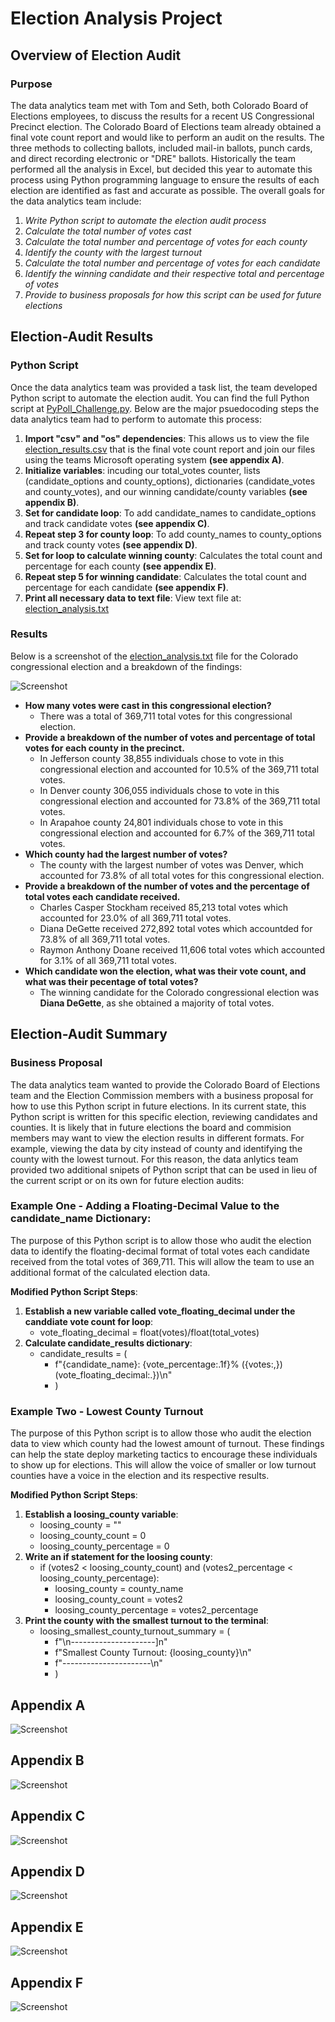 # Election Analysis Project

## Overview of Election Audit
### Purpose
  The data analytics team met with Tom and Seth, both Colorado Board of Elections employees, to discuss the results for a recent US Congressional Precinct election. The Colorado Board of Elections team already obtained a final vote count report and would like to perform an audit on the results. The three methods to collecting ballots, included mail-in ballots, punch cards, and direct recording electronic or "DRE" ballots. Historically the team performed all the analysis in Excel, but decided this year to automate this process using Python programming language to ensure the results of each election are identified as fast and accurate as possible. The overall goals for the data analytics team include:

  1. *Write Python script to automate the election audit process*
  2. *Calculate the total number of votes cast*
  3. *Calculate the total number and percentage of votes for each county*
  4. *Identify the county with the largest turnout*
  5. *Calculate the total number and percentage of votes for each candidate*
  6. *Identify the winning candidate and their respective total and percentage of votes*
  7. *Provide to business proposals for how this script can be used for future elections*

## Election-Audit Results
### Python Script
Once the data analytics team was provided a task list, the team developed Python script to automate the election audit. You can find the full Python script at [PyPoll_Challenge.py](https://github.com/Sborresch/election_analysis/blob/main/PyPoll_Challenge.py). Below are the major psuedocoding steps the data analytics team had to perform to automate this process:

1. **Import "csv" and "os" dependencies**: This allows us to view the file [election_results.csv](https://github.com/Sborresch/election_analysis/blob/main/Resources/election_results.csv) that is the final vote count report and join our files using the teams Microsoft operating system **(see appendix A)**.
2. **Initialize variables**: incuding our total_votes counter, lists (candidate_options and county_options), dictionaries (candidate_votes and county_votes), and our winning candidate/county variables **(see appendix B)**.
3. **Set for candidate loop**: To add candidate_names to candidate_options and track candidate votes **(see appendix C)**.
4. **Repeat step 3 for county loop**: To add county_names to county_options and track county votes **(see appendix D)**.
5. **Set for loop to calculate winning county**: Calculates the total count and percentage for each county **(see appendix E)**.
6. **Repeat step 5 for winning candidate**: Calculates the total count and percentage for each candidate **(see appendix F)**.
7. **Print all necessary data to text file**: View text file at: [election_analysis.txt](https://github.com/Sborresch/election_analysis/blob/main/analysis/election_analysis.txt)

### Results
Below is a screenshot of the [election_analysis.txt](https://github.com/Sborresch/election_analysis/blob/main/analysis/election_analysis.txt) file for the Colorado congressional election and a breakdown of the findings:

![Screenshot](https://github.com/Sborresch/election_analysis/blob/main/Election%20Results.png)

- **How many votes were cast in this congressional election?**
  - There was a total of 369,711 total votes for this congressional election.
- **Provide a breakdown of the number of votes and percentage of total votes for each county in the precinct.**
  - In Jefferson county 38,855 individuals chose to vote in this congressional election and accounted for 10.5% of the 369,711 total votes.
  - In Denver county 306,055 individuals chose to vote in this congressional election and accounted for 73.8% of the 369,711 total votes.
  - In Arapahoe county 24,801 individuals chose to vote in this congressional election and accounted for 6.7% of the 369,711 total votes.
- **Which county had the largest number of votes?**
  - The county with the largest number of votes was Denver, which accounted for 73.8% of all total votes for this congressional election.
- **Provide a breakdown of the number of votes and the percentage of total votes each candidate received.**
  - Charles Casper Stockham received 85,213 total votes which accounted for 23.0% of all 369,711 total votes.
  - Diana DeGette received 272,892 total votes which accountded for 73.8% of all 369,711 total votes.
  - Raymon Anthony Doane received 11,606 total votes which accounted for 3.1% of all 369,711 total votes.
- **Which candidate won the election, what was their vote count, and what was their pecentage of total votes?**
  - The winning candidate for the Colorado congressional election was **Diana DeGette**, as she obtained a majority of total votes.

## Election-Audit Summary
### Business Proposal
  The data analytics team wanted to provide the Colorado Board of Elections team and the Election Commission members with a business proposal for how to use this Python script in future elections. In its current state, this Python script is written for this specific election, reviewing candidates and counties. It is likely that in future elections the board and commision members may want to view the election results in different formats. For example, viewing the data by city instead of county and identifying the county with the lowest turnout. For this reason, the data anlytics team provided two additional snipets of Python script that can be used in lieu of the current script or on its own for future election audits:

### Example One - Adding a Floating-Decimal Value to the candidate_name Dictionary:
  The purpose of this Python script is to allow those who audit the election data to identify the floating-decimal format of total votes each candidate received from the total votes of 369,711. This will allow the team to use an additional format of the calculated election data.
  
  **Modified Python Script Steps**:
  1. **Establish a new variable called vote_floating_decimal under the canddiate vote count for loop**:
      - vote_floating_decimal = float(votes)/float(total_votes)
  2. **Calculate candidate_results dictionary**:
      - candidate_results = (
        - f"{candidate_name}: {vote_percentage:.1f}% ({votes:,}) (vote_floating_decimal:.})\n"
        - )

### Example Two - Lowest County Turnout
  The purpose of this Python script is to allow those who audit the election data to view which county had the lowest amount of turnout. These findings can help the state deploy marketing tactics to encourage these individuals to show up for elections. This will allow the voice of smaller or low turnout counties have a voice in the election and its respective results.
  
**Modified Python Script Steps**:

1. **Establish a loosing_county variable**:
    - loosing_county = ""
    - loosing_county_count = 0
    - loosing_county_percentage = 0
2. **Write an if statement for the loosing county**:
    - if (votes2 < loosing_county_count) and (votes2_percentage < loosing_county_percentage):
      - loosing_county = county_name
      - loosing_county_count = votes2
      - loosing_county_percentage = votes2_percentage
3. **Print the county with the smallest turnout to the terminal**:
    - loosing_smallest_county_turnout_summary = (
      - f"\n---------------------]n"
      - f"Smallest County Turnout: {loosing_county}\n"
      - f"----------------------\n"
      - )

## Appendix A
![Screenshot](https://github.com/Sborresch/election_analysis/blob/main/Appendix%20A.png)

## Appendix B
![Screenshot](https://github.com/Sborresch/election_analysis/blob/main/Appendix%20B.png)

## Appendix C
![Screenshot](https://github.com/Sborresch/election_analysis/blob/main/Appendix%20C.png)

## Appendix D
![Screenshot](https://github.com/Sborresch/election_analysis/blob/main/Appendix%20D.png)

## Appendix E
![Screenshot](https://github.com/Sborresch/election_analysis/blob/main/Appendix%20E.png)

## Appendix F
![Screenshot](https://github.com/Sborresch/election_analysis/blob/main/Appendix%20F.png)
